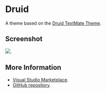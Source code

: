 # Druid

A theme based on the [Druid TextMate Theme](http://colorsublime.com/theme/Druid).


## Screenshot
![](https://raw.githubusercontent.com/gerane/VSCodeThemes/master/gerane.Theme-Druid/screenshot.png).


## More Information
* [Visual Studio Marketplace](https://marketplace.visualstudio.com/items/gerane.Theme-Druid).
* [GitHub repository](https://github.com/gerane/VSCodeThemes).
